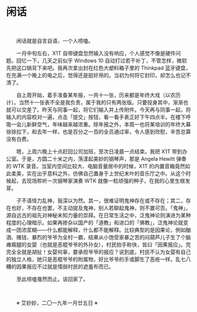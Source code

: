 # 闲话

&emsp;&emsp;

&emsp;&emsp;闲话就是自言自语，一个人唠嗑。

&emsp;&emsp;一月中旬左右，X1T 自带键盘忽然输入没有响应，个人感觉不像是硬件问题。回忆一下，几天之前似乎 Windows 10 自动打过若干补丁，不管怎样，微软先把这口锅背下来吧。我再次拿出封在红色大塑料箱子里的 Thinkpad 蓝牙键盘，在充满一个晚上的电之后，觉得还是挺好用的。当初为何将它封印，却怎么也记不清了。

&emsp;&emsp;自上周开始，着手准备某年报，一共十一张，历来都是年终大戏（以农历计）。当然十一张表不全是我负责，属于我的只有两张版。只要投身其中，渐渐也就可以交差了。昨天与同事一起，将它们输入并上传附件。今天再与同事一起，将输入的内容校对一遍，点击「提交」按钮，看一看手表正好下午四点半。在楼下呼吸一会儿新鲜空气，年味越来越浓重。除年报之外，本周一也将某培训的年终大幕徐徐拉下，和去年一样，也是百分之一百的全员通过率，令人感到欣慰，辛苦总算没有白费。

&emsp;&emsp;嗯，上周六晚上十点赶回公司加班，至次日凌晨一点结束。我把 X1T 带到办公室。于是，方圆二十米之内，荡漾起美妙的钢琴声，那是 Angela Hewitt 弹奏的 WTK 录音。当室内空间比较大、电脑音量居中的时候，X1T 的内置音箱竟然如此柔美，实在出乎意料之外，仿佛自己置身于上世纪末叶的音乐厅之中。从这个时候起，去现场聆听一次钢琴家演奏 WTK 就像一粒顽强的种子，在我的心里生根发芽。

&emsp;&emsp;子不语怪力乱神，我深以为然。其一，很难证明鬼神存在或不存在；其二，存在也好，不存在也罢，不主动提及鬼神，别人若聊起鬼神，则不置可否。「鬼神」，源自远古的祖先对神秘未知力量的崇拜。在日常生活之中，泛鬼神论则演进为某种程度的心理暗示。如果再掺杂以国产的「道教」和进口的「佛教」，泛鬼神论就变成一团浓浆糊——什么都能解释，什么都不能解释。比较典型的是因果论，例如酗酒、赌钱、暴烈的爷爷为全村一霸，结果从小饱受家暴之苦的闷葫芦儿子生了个脑瘫瘸腿的女婴（也就是恶棍爷爷的外孙女），村民拍手称快，皆曰「因果报应」。完完全全就是胡扯！女婴何辜，要承担爷爷的报应？说到底，村民不认为女婴有自己的独立人格，她只是恶棍爷爷的附属物，好比爷爷的手或脚生了恶疮一样。乱七八糟的因果报应不过就是懦弱村民的遮羞布而已。

&emsp;&emsp;至此唠嗑戛然而止。该回家了。

&emsp;&emsp;

&emsp;&emsp;※ 艾妙妙，二〇一九年一月廿五日 ※